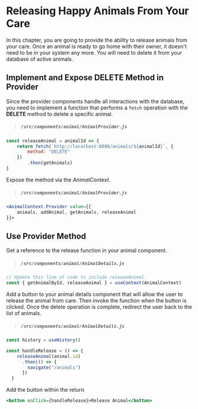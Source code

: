 # Releasing Happy Animals From Your Care

In this chapter, you are going to provide the ability to release animals from your care. Once an animal is ready to go home with their owner, it doesn't need to be in your system any more. You will need to delete it from your database of active animals.


## Implement and Expose DELETE Method in Provider

Since the provider components handle all interactions with the database, you need to implement a function that performs a `fetch` operation with the **DELETE** method to delete a specific animal.

> ##### `/src/components/animal/AnimalProvider.js`

```js
const releaseAnimal = animalId => {
    return fetch(`http://localhost:8088/animals/${animalId}`, {
        method: "DELETE"
    })
        .then(getAnimals)
}
```

Expose the method via the _AnimalContext_.

> ##### `/src/components/animal/AnimalProvider.js`

```jsx
<AnimalContext.Provider value={{
    animals, addAnimal, getAnimals, releaseAnimal
}}>
```


## Use Provider Method

Get a reference to the release function in your animal component.

> ##### `/src/components/animal/AnimalDetails.js`

```js
// Update this line of code to include releaseAnimal
const { getAnimalById, releaseAnimal } = useContext(AnimalContext)
```

Add a button to your animal details component that will allow the user to release the animal from care. Then invoke the function when the button is clicked. Once the delete operation is complete, redirect the user back to the list of animals.

> ##### `/src/components/animal/AnimalDetails.js`

```js
const history = useHistory()

const handleRelease = () => {
    releaseAnimal(animal.id)
      .then(() => {
        navigate("/animals")
      })
  }

```
Add the button within the return
```jsx
<button onClick={handleRelease}>Release Animal</button>
```

